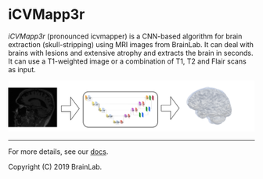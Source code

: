 # iCVMapp3r

*iCVMapp3r* (pronounced icvmapper) is a CNN-based algorithm for brain extraction (skull-stripping)
using MRI images from BrainLab.
It can deal with brains with lesions and extensive atrophy and extracts the brain in seconds.
It can use a T1-weighted image or a combination of T1, T2 and Flair scans as input. 

<p align="center">
      <img src="docs/images/icvmapper_process.png" alt="icv pop-up window"/>
</p>


____________________________

For more details, see our [docs](https://icvmapp3r.readthedocs.io).

Copyright (C) 2019 BrainLab.
